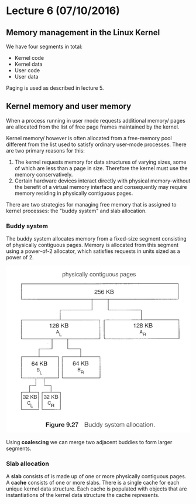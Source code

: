 # Lecture 6 (07/10/2016)

## Memory management in the Linux Kernel

We have four segments in total:

- Kernel code
- Kernel data
- User code
- User data

Paging is used as described in lecture 5.

## Kernel memory and user memory

When a process running in user rnode requests additional memory/ pages
are allocated from the list of free page frames maintained by the kernel.

Kernel memory/ however is often allocated from a free-memory pool
different from the list used to satisfy ordinary user-mode processes. There
are two primary reasons for this:

1. The kernel requests memory for data structures of varying sizes, some of which are less than a page in size. Therefore the kernel must use the memory conservatively.
2. Certain hardware devices interact directly with physical memory-without the benefit of a virtual memory interface and consequently may require memory residing in physically contiguous pages.

There are two strategies for managing free memory
that is assigned to kernel processes: the "buddy system" and slab allocation.

### Buddy system

The buddy system allocates memory from a fixed-size segment consisting of
physically contiguous pages. Memory is allocated from this segment using a
power-of-2 allocator, which satisfies requests in units sized as a power of 2.

![Buddy system allocation](https://github.com/UoBCS/3rd-year/blob/master/os/lecture-notes/assets/lecture6-buddy-system.png)

Using **coalescing** we can merge two adjacent buddies to form larger segments.

### Slab allocation

A **slab** consists of is made up of one or more physically contiguous pages. A **cache** consists of one or more slabs.
There is a single cache for each unique kernel data structure.
Each cache is populated with objects that are instantiations of the kernel data structure the cache represents.
